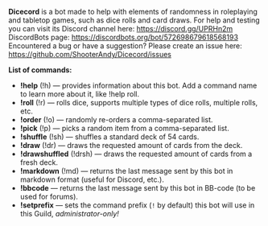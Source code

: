 **Dicecord** is a bot made to help with elements of randomness in roleplaying and tabletop games, such as dice rolls and card draws.
For help and testing you can visit its Discord channel here: https://discord.gg/UPRHn2m
DiscordBots page: https://discordbots.org/bot/572698679618568193
Encountered a bug or have a suggestion? Please create an issue here: https://github.com/ShooterAndy/Dicecord/issues

**List of commands:**
 * **!help** (!h) — provides information about this bot. Add a command name to learn more about it, like !help roll.
 * **!roll** (!r) — rolls dice, supports multiple types of dice rolls, multiple rolls, etc.
 * **!order** (!o) — randomly re-orders a comma-separated list.
 * **!pick** (!p) — picks a random item from a comma-separated list.
 * **!shuffle** (!sh) — shuffles a standard deck of 54 cards.
 * **!draw** (!dr) — draws the requested amount of cards from the deck.
 * **!drawshuffled** (!drsh) — draws the requested amount of cards from a fresh deck.
 * **!markdown** (!md) — returns the last message sent by this bot in markdown format (useful for Discord, etc.).
 * **!bbcode** — returns the last message sent by this bot in BB-code (to be used for forums).
 * **!setprefix** — sets the command prefix (`!` by default) this bot will use in this Guild, _administrator-only!_  